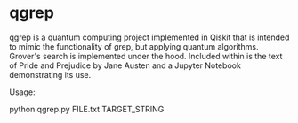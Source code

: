 # qgrep

qgrep is a quantum computing project implemented in Qiskit that is intended to mimic the functionality of grep, but applying quantum algorithms. Grover's search is implemented under the hood. Included within is the text of Pride and Prejudice by Jane Austen and a Jupyter Notebook demonstrating its use.

Usage:

python qgrep.py FILE.txt TARGET_STRING
